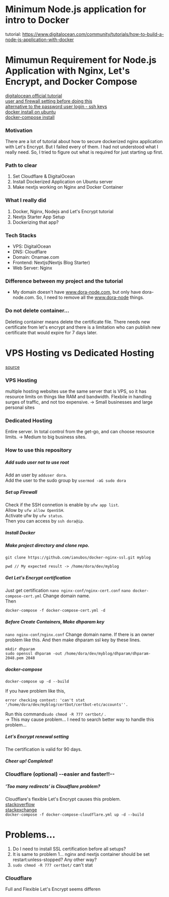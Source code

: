 # Minimum Node.js application for intro to Docker 
tutorial: https://www.digitalocean.com/community/tutorials/how-to-build-a-node-js-application-with-docker


# Mimumun Requirement for Node.js Application with Nginx, Let's Encrypt, and Docker Compose
[digitalocean official tutorial](https://www.digitalocean.com/community/tutorials/how-to-secure-a-containerized-node-js-application-with-nginx-let-s-encrypt-and-docker-compose0)  
[user and firewall setting before doing this](https://www.digitalocean.com/community/tutorials/initial-server-setup-with-ubuntu-18-04)  
[alternative to the password user login - ssh keys](https://www.digitalocean.com/community/tutorials/how-to-set-up-ssh-keys-on-ubuntu-1804)  
[docker install on ubuntu](https://www.digitalocean.com/community/tutorials/how-to-install-and-use-docker-on-ubuntu-18-04)  
[docker-compose install](https://docs.docker.com/compose/install/)  



### Motivation
There are a lot of tutorial about how to secure dockerized nginx application with Let's Encrypt. But I failed every of them. I had not understood what I really need. So, I tried to figure out what is required for just starting up first. 


### Path to clear
1. Set Cloudflare & DigitalOcean
2. Install Dockerized Application on Ubuntu server
3. Make nextjs working on Nginx and Docker Container

### What I really did
1. Docker, Nginx, Nodejs and Let's Encrypt tutorial
2. Nextjs Starter App Setup
3. Dockerizing that app?

### Tech Stacks
- VPS: DigitalOcean
- DNS: Cloudflare
- Domain: Onamae.com
- Frontend: Nextjs(Nextjs Blog Starter)
- Web Server: Nginx

### Difference between my project and the tutorial
- My domain doesn't have www.dora-node.com, but only have dora-node.com. So, I need to remove all the www.dora-node things.

### Do not delete container...
Deleting container means delete the certificate file. There needs new certificate from let's encrypt and there is a limitation who can publish new certificate that would expire for 7 days later. 


# VPS Hosting vs Dedicated Hosting
[source](https://www.websitebuilderexpert.com/web-hosting/comparisons/vps-vs-dedicated/)

### VPS Hosting
multiple hosting websites use the same server that is VPS, so it has resource limits on things like RAM and bandwidth. Flexbile in handling surges of traffic, and not too expensive.
-> Small businesses and large personal sites

### Dedicated Hosting
Entire server. In total control from the get-go, and can choose resource limits.
-> Medium to big business sites.

### How to use this repository
##### Add sudo user not to use root
Add an user by ```adduser dora```.  
Add the user to the  sudo group by ```usermod -aG sudo dora```
##### Set up Firewall
Check if the SSH connetion is enable by ```ufw app list```.  
Allow by ```ufw allow OpenSSH```.  
Activate ufw by ```ufw status```.  
Then you can access by ```ssh dora@ip```.
##### Install Docker
##### Make project directory and clone repo.
```git clone https://github.com/ianubos/docker-nginx-ssl.git myblog```
```
pwd // My expected result -> /home/dora/dev/myblog
```
##### Get Let's Encrypt certification
Just get certification
```nano nginx-conf/nginx-cert.conf``` ```nano docker-compose-cert.yml``` Change domain name.  
Then
```
docker-compose -f docker-compose-cert.yml -d
```

##### Before Create Containers, Make dhparam key
```nano nginx-conf/nginx.conf``` Change domain name.
If there is an owner problem like this.
And then make dhparam ssl key by these lines.
```
mkdir dhparam
sudo openssl dhparam -out /home/dora/dev/myblog/dhparam/dhparam-2048.pem 2048
```

##### docker-compose
```
docker-compose up -d --build
```
If you have problem like this,
```
error checking context: 'can't stat '/home/dora/dev/myblog/certbot/certbot-etc/accounts''.
```
Run this command```sudo chmod -R 777 certbot/``` .  
-> This may cause problem... I need to search better way to handle this problem...

##### Let's Encrypt renewal setting
The certification is valid for 90 days.


##### Cheer up! Completed!

### Cloudflare (optional) --easier and faster!!--
##### 'Too many redirects' is Cloudflare problem?
Cloudflare's flexible Let's Encrypt causes this problem.   
[stackoverflow](https://stackoverflow.com/questions/41583088/http-to-https-nginx-too-many-redirects)  
[stackexchange](https://serverfault.com/questions/653976/redirect-loop-using-cloudflares-flexible-ssl/654018)  
```docker-compose -f docker-compose-cloudflare.yml up -d --build```  

# Problems...
1. Do I need to install SSL certification before all setups?
2. It is same to problem 1... nginx and nextjs container should be set restart:unless-stopped? Any other way?
3. ```sudo chmod -R 777 certbot/``` can't stat


### Cloudflare
Full and Flexible Let's Encrypt seems differen  